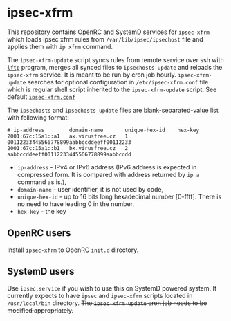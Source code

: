 # ipsec-xfrm

This repository contains OpenRC and SystemD services for `ipsec-xfrm` which
loads ipsec xfrm rules from `/var/lib/ipsec/ipsechost` file and applies them
with `ip xfrm` command.

The `ipsec-xfrm-update` script syncs rules from remote service over ssh with
[`lftp`](https://lftp.tech/) program, merges all synced files to
`ipsechosts-update` and reloads the `ipsec-xfrm` service.  It is meant to be
run by cron job hourly. `ipsec-xfrm-update` searches for optional configuration
in `/etc/ipsec-xfrm.conf` file which is regular shell script inherited to the
`ipsec-xfrm-update` script. See default [`ipsec-xfrm.conf`](ipsec-xfrm.conf)

The `ipsechosts` and `ipsechosts-update` files are blank-separated-value list
with following format:

```
# ip-address        domain-name       unique-hex-id    hex-key
2001:67c:15a1::a1   ax.virusfree.cz   1                00112233445566778899aabbccddeeff00112233
2001:67c:15a1::b1   bx.virusfree.cz   2                aabbccddeeff00112233445566778899aabbccdd
```

* `ip-address` - IPv4 or IPv6 address (IPv6 address is expected in compressed
  form. It is compared with address returned by `ip a` command as is.),
* `domain-name` - user identifier, it is not used by code,
* `unique-hex-id` - up to 16 bits long hexadecimal number [0-ffff]. There is
no need to have leading 0 in the number.
* `hex-key` - the key

## OpenRC users

Install `ipsec-xfrm` to OpenRC `init.d` directory.

## SystemD users

Use `ipsec.service` if you wish to use this on SystemD powered system. It
currently expects to have `ipsec` and `ipsec-xfrm` scripts located in
`/usr/local/bin` directory.
~~The `ipsec-xfrm-update` cron job needs to be modified appropriately.~~

